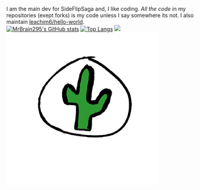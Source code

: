 I am the main dev for SideFlipSaga and, I like coding. <em>All the code</em> in my repositories (exept forks) is my code unless I say somewhere its not.
I also maintain [leachim6/hello-world](https://github.com/leachim6/hello-world).
<br/>
[![MrBrain295's GitHub stats](https://github-readme-stats.vercel.app/api?username=MrBrain295)](https://github.com/anuraghazra/github-readme-stats)
[![Top Langs](https://github-readme-stats.vercel.app/api/top-langs/?username=MrBrain295)](https://github.com/anuraghazra/github-readme-stats)
![](https://hit.yhype.me/github/profile?user_id=66077254)
![My Profile Picture](pfp.png)
